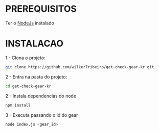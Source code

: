# PREREQUISITOS
Ter o [NodeJs](https://nodejs.org/en/) instalado

# INSTALACAO
1 - Clona o projeto:
```bash
git clone https://github.com/wilker7ribeiro/get-check-gear-kr.git
```

2 - Entra na pasta do projeto:
```bash
cd get-check-gear-kr
```

2 - Instala dependencias do node
```bash
npm install
```

3 - Executa passando o id do gear
```bash
node index.js <gear_id>
```